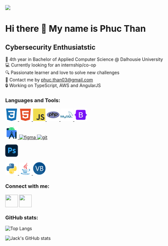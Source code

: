 ![](https://komarev.com/ghpvc/?username=quangphucthan&color=ff69b4)

<h1 align="left">Hi there 👋 My name is Phuc Than</h1>

<h2 align="left">Cybersecurity Enthusiatstic</h2>

:school: 4th year in Bachelor of Applied Computer Science @ Dalhousie University <br>
:computer: Currently looking for an internship/co-op <br>
:mag: Passionate learner and love to solve new challenges <br>
:email: Contact me by phuc.than03@gmail.com <br>
:lock: Working on TypeScript, AWS and AngularJS

<h3 align="left">Languages and Tools: </h3>
<p align="left">  
  <a href="https://www.w3schools.com/css/" target="_blank"> <img src="https://github.com/devicons/devicon/blob/master/icons/css3/css3-plain.svg" alt="css3" width="40" height="40"/> </a>
  <a href="https://www.w3.org/html/" target="_blank"> <img src="https://github.com/devicons/devicon/blob/master/icons/html5/html5-plain.svg" alt="html5" width="40" height="40"/> </a> 
  <a href="https://www.w3schools.com/js/" target="_blank"> <img src="https://github.com/devicons/devicon/blob/master/icons/javascript/javascript-original.svg" alt="js" width="40" height="40"/> </a>
  <a href="https://www.w3schools.com/php/" target="_blank"> <img src="https://github.com/devicons/devicon/blob/master/icons/php/php-original.svg" alt="php" width="40" height="40"/> </a>
  <a href="https://www.w3schools.com/mysql/" target="_blank"> <img src="https://github.com/devicons/devicon/blob/master/icons/mysql/mysql-plain-wordmark.svg" alt="mysql" width="40" height="40"/> </a>
  <a href="https://getbootstrap.com/" target="_blank"> <img src="https://github.com/devicons/devicon/blob/master/icons/bootstrap/bootstrap-original.svg" alt="bs" width="40" height="40"/> </a>

  <a href="developer.android.com/studio/intro/" target="_blank"> <img src="https://github.com/devicons/devicon/blob/master/icons/androidstudio/androidstudio-original.svg" alt="androidstu" width="40" height="40"/> </a>
  <a href="https://www.figma.com/" target="_blank"> <img src="https://www.vectorlogo.zone/logos/figma/figma-icon.svg" alt="figma" width="40" height="40"/> </a> 
  <a href="https://git-scm.com/" target="_blank"> <img src="https://www.vectorlogo.zone/logos/git-scm/git-scm-icon.svg" alt="git" width="40" height="40"/> </a> 
  
  <a href="https://www.photoshop.com/en/" target="_blank"> <img src="https://github.com/devicons/devicon/blob/master/icons/photoshop/photoshop-original.svg" alt="photoshop" width="40" height="40"/> </a>
  
  <a href="https://www.python.org/" target="_blank"> <img src="https://github.com/devicons/devicon/blob/master/icons/python/python-original.svg" alt="python" width="40" height="40"/> </a>
  <a href="https://www.java.com/en/" target ="_blank"> <img src="https://github.com/devicons/devicon/blob/master/icons/java/java-original.svg" alt="java" width="40" height="40"/> </a>
  <a href="https://learn.microsoft.com/en-us/dotnet/visual-basic/" target="_blank"> <img src="https://github.com/devicons/devicon/blob/master/icons/visualbasic/visualbasic-original.svg" alt="visualbasic" width="40" height="40"/> </a>
</p>
  

<h3 align="left">Connect with me:</h3>
<p align="left">
  <a href="https://www.linkedin.com/in/phuc-than/" target="blank"><img align="center" src="https://upload.wikimedia.org/wikipedia/commons/8/81/LinkedIn_icon.svg" alt="" height="40" width="40" /></a>
  <a href="https://github.com/quangphucthan/" target="blank"><img align="center" src="https://github.githubassets.com/assets/GitHub-Mark-ea2971cee799.png" alt="" height="40" width="40" /></a>
</p>

<h3 align="left">GitHub stats:</h3>

![Top Langs](https://github-readme-stats.vercel.app/api/top-langs/?username=quangphucthan&theme=transparent&layout=compact)

![Jack's GitHub stats](https://github-readme-stats.vercel.app/api?username=quangphucthan&theme=transparent&show_icons=true)

